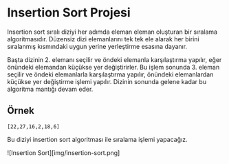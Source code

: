 # Insertion Sort Projesi

Insertion sort sıralı diziyi her adımda eleman eleman oluşturan bir sıralama algoritmasıdır. Düzensiz dizi elemanlarını tek tek ele alarak her birini sıralanmış kısmındaki uygun yerine yerleştirme esasına dayanır.

Başta dizinin 2. elemanı seçilir ve öndeki elemanla karşılaştırma yapılır, eğer önündeki elemandan küçükse yer değiştirirler. Bu işlem sonunda 3. eleman seçilir ve öndeki elemanlarla karşılaştırma yapılır, önündeki elemanlardan küçükse yer değiştirme işlemi yapılır. Dizinin sonunda gelene kadar bu algoritma mantığı devam eder.

## Örnek
``` 
[22,27,16,2,18,6] 
```

Bu diziyi insertion sort algoritması ile sıralama işlemi yapacağız.

![Insertion Sort][img/insertion-sort.png]